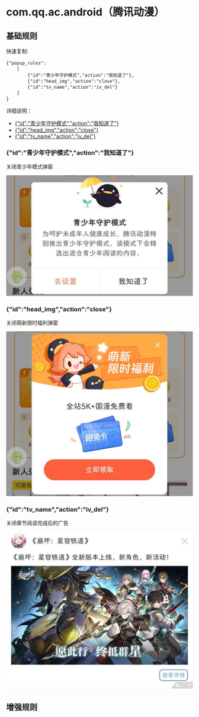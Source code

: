 # com.qq.ac.android（腾讯动漫）

## 基础规则

快速复制:
```
{"popup_rules":
    [
        {"id":"青少年守护模式","action":"我知道了"},
        {"id":"head_img","action":"close"},
        {"id":"tv_name","action":"iv_del"}
    ]
}
```
详细说明：
- [{"id":"青少年守护模式","action":"我知道了"}](#id青少年守护模式action我知道了)
- [{"id":"head_img","action":"close"}](#idhead_imgactionclose)
- [{"id":"tv_name","action":"iv_del"}](#idtv_nameactioniv_del)

### {"id":"青少年守护模式","action":"我知道了"}
关闭青少年模式弹窗

![](./assets/青少年模式弹窗.jpg)

### {"id":"head_img","action":"close"}
关闭萌新限时福利弹窗

![](./assets/萌新限时福利弹窗.jpg)

### {"id":"tv_name","action":"iv_del"}
关闭章节阅读完成后的广告

![](./assets/章节阅读完成后的广告.jpg)

## 增强规则
